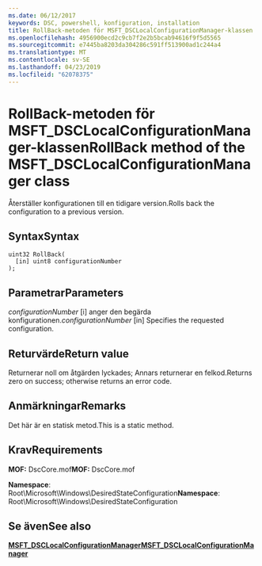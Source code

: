 ```yaml
---
ms.date: 06/12/2017
keywords: DSC, powershell, konfiguration, installation
title: RollBack-metoden för MSFT_DSCLocalConfigurationManager-klassen
ms.openlocfilehash: 4956900ecd2c9cb7f2e2b5bcab94616f9f5d5565
ms.sourcegitcommit: e7445ba8203da304286c591ff513900ad1c244a4
ms.translationtype: MT
ms.contentlocale: sv-SE
ms.lasthandoff: 04/23/2019
ms.locfileid: "62078375"
---
```

# <a name="rollback-method-of-the-msftdsclocalconfigurationmanager-class"></a><span data-ttu-id="6096b-103">RollBack-metoden för MSFT_DSCLocalConfigurationManager-klassen</span><span class="sxs-lookup"><span data-stu-id="6096b-103">RollBack method of the MSFT_DSCLocalConfigurationManager class</span></span>

<span data-ttu-id="6096b-104">Återställer konfigurationen till en tidigare version.</span><span class="sxs-lookup"><span data-stu-id="6096b-104">Rolls back the configuration to a previous version.</span></span>

## <a name="syntax"></a><span data-ttu-id="6096b-105">Syntax</span><span class="sxs-lookup"><span data-stu-id="6096b-105">Syntax</span></span>

```mof
uint32 RollBack(
  [in] uint8 configurationNumber
);
```

## <a name="parameters"></a><span data-ttu-id="6096b-106">Parametrar</span><span class="sxs-lookup"><span data-stu-id="6096b-106">Parameters</span></span>

<span data-ttu-id="6096b-107">*configurationNumber* \[i\] anger den begärda konfigurationen.</span><span class="sxs-lookup"><span data-stu-id="6096b-107">*configurationNumber* \[in\] Specifies the requested configuration.</span></span>

## <a name="return-value"></a><span data-ttu-id="6096b-108">Returvärde</span><span class="sxs-lookup"><span data-stu-id="6096b-108">Return value</span></span>

<span data-ttu-id="6096b-109">Returnerar noll om åtgärden lyckades; Annars returnerar en felkod.</span><span class="sxs-lookup"><span data-stu-id="6096b-109">Returns zero on success; otherwise returns an error code.</span></span>

## <a name="remarks"></a><span data-ttu-id="6096b-110">Anmärkningar</span><span class="sxs-lookup"><span data-stu-id="6096b-110">Remarks</span></span>

<span data-ttu-id="6096b-111">Det här är en statisk metod.</span><span class="sxs-lookup"><span data-stu-id="6096b-111">This is a static method.</span></span>

## <a name="requirements"></a><span data-ttu-id="6096b-112">Krav</span><span class="sxs-lookup"><span data-stu-id="6096b-112">Requirements</span></span>

<span data-ttu-id="6096b-113">**MOF:** DscCore.mof</span><span class="sxs-lookup"><span data-stu-id="6096b-113">**MOF:** DscCore.mof</span></span>

<span data-ttu-id="6096b-114">**Namespace**: Root\Microsoft\Windows\DesiredStateConfiguration</span><span class="sxs-lookup"><span data-stu-id="6096b-114">**Namespace**: Root\Microsoft\Windows\DesiredStateConfiguration</span></span>

## <a name="see-also"></a><span data-ttu-id="6096b-115">Se även</span><span class="sxs-lookup"><span data-stu-id="6096b-115">See also</span></span>

[<span data-ttu-id="6096b-116">**MSFT_DSCLocalConfigurationManager**</span><span class="sxs-lookup"><span data-stu-id="6096b-116">**MSFT_DSCLocalConfigurationManager**</span></span>](msft-dsclocalconfigurationmanager.md)